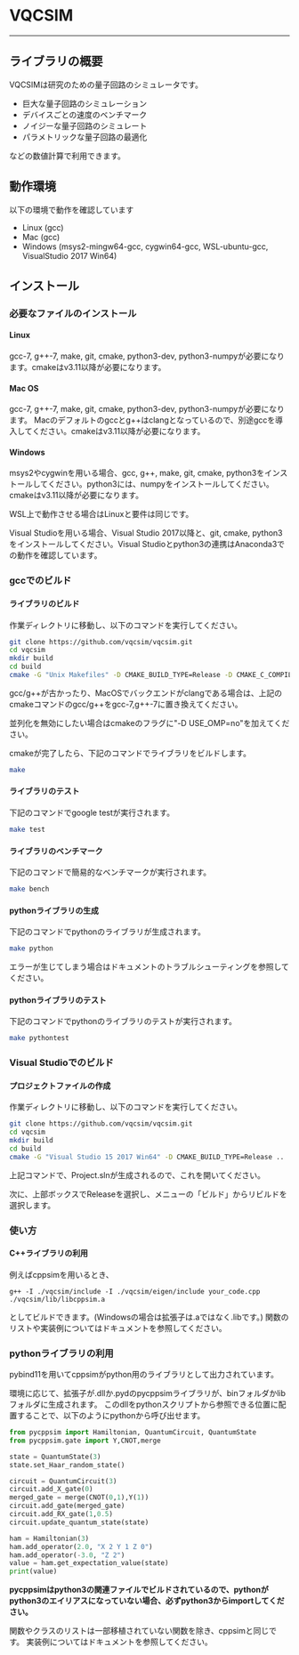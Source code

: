 
# VQCSIM

---

## ライブラリの概要

VQCSIMは研究のための量子回路のシミュレータです。
- 巨大な量子回路のシミュレーション
- デバイスごとの速度のベンチマーク
- ノイジーな量子回路のシミュレート
- パラメトリックな量子回路の最適化

などの数値計算で利用できます。

## 動作環境
以下の環境で動作を確認しています

- Linux (gcc)
- Mac (gcc)
- Windows (msys2-mingw64-gcc, cygwin64-gcc, WSL-ubuntu-gcc, VisualStudio 2017 Win64)

## インストール

### 必要なファイルのインストール
#### Linux
gcc-7, g++-7, make, git, cmake, python3-dev, python3-numpyが必要になります。cmakeはv3.11以降が必要になります。

#### Mac OS
gcc-7, g++-7, make, git, cmake, python3-dev, python3-numpyが必要になります。
Macのデフォルトのgccとg++はclangとなっているので、別途gccを導入してください。cmakeはv3.11以降が必要になります。


#### Windows
msys2やcygwinを用いる場合、gcc, g++, make, git, cmake, python3をインストールしてください。python3には、numpyをインストールしてください。cmakeはv3.11以降が必要になります。

WSL上で動作させる場合はLinuxと要件は同じです。

Visual Studioを用いる場合、Visual Studio 2017以降と、git, cmake, python3をインストールしてください。Visual Studioとpython3の連携はAnaconda3での動作を確認しています。

### gccでのビルド

#### ライブラリのビルド
作業ディレクトリに移動し、以下のコマンドを実行してください。
```sh
git clone https://github.com/vqcsim/vqcsim.git
cd vqcsim
mkdir build
cd build
cmake -G "Unix Makefiles" -D CMAKE_BUILD_TYPE=Release -D CMAKE_C_COMPILER=gcc -D CMAKE_CXX_COMPILER=g++ ..
```

gcc/g++が古かったり、MacOSでバックエンドがclangである場合は、上記のcmakeコマンドのgcc/g++をgcc-7,g++-7に置き換えてください。

並列化を無効にしたい場合はcmakeのフラグに"-D USE_OMP=no"を加えてください。

cmakeが完了したら、下記のコマンドでライブラリをビルドします。
```sh
make
```

#### ライブラリのテスト
下記のコマンドでgoogle testが実行されます。
```sh
make test
```

#### ライブラリのベンチマーク
下記のコマンドで簡易的なベンチマークが実行されます。
```sh
make bench
```

#### pythonライブラリの生成
下記のコマンドでpythonのライブラリが生成されます。
```sh
make python
```
エラーが生じてしまう場合はドキュメントのトラブルシューティングを参照してください。

#### pythonライブラリのテスト
下記のコマンドでpythonのライブラリのテストが実行されます。
```sh
make pythontest
```


### Visual Studioでのビルド
#### プロジェクトファイルの作成
作業ディレクトリに移動し、以下のコマンドを実行してください。
```sh
git clone https://github.com/vqcsim/vqcsim.git
cd vqcsim
mkdir build
cd build
cmake -G "Visual Studio 15 2017 Win64" -D CMAKE_BUILD_TYPE=Release ..
```
上記コマンドで、Project.slnが生成されるので、これを開いてください。

次に、上部ボックスでReleaseを選択し、メニューの「ビルド」からリビルドを選択します。



### 使い方

#### C++ライブラリの利用
例えばcppsimを用いるとき、
```
g++ -I ./vqcsim/include -I ./vqcsim/eigen/include your_code.cpp ./vqcsim/lib/libcppsim.a
```
としてビルドできます。(Windowsの場合は拡張子は.aではなく.libです。)
関数のリストや実装例についてはドキュメントを参照してください。


### pythonライブラリの利用
pybind11を用いてcppsimがpython用のライブラリとして出力されています。

環境に応じて、拡張子が.dllか.pydのpycppsimライブラリが、binフォルダかlibフォルダに生成されます。
このdllをpythonスクリプトから参照できる位置に配置することで、以下のようにpythonから呼び出せます。
```python
from pycppsim import Hamiltonian, QuantumCircuit, QuantumState
from pycppsim.gate import Y,CNOT,merge

state = QuantumState(3)
state.set_Haar_random_state()

circuit = QuantumCircuit(3)
circuit.add_X_gate(0)
merged_gate = merge(CNOT(0,1),Y(1))
circuit.add_gate(merged_gate)
circuit.add_RX_gate(1,0.5)
circuit.update_quantum_state(state)

ham = Hamiltonian(3)
ham.add_operator(2.0, "X 2 Y 1 Z 0")
ham.add_operator(-3.0, "Z 2")
value = ham.get_expectation_value(state)
print(value)
```
**pycppsimはpython3の関連ファイルでビルドされているので、pythonがpython3のエイリアスになっていない場合、必ずpython3からimportしてください。**

関数やクラスのリストは一部移植されていない関数を除き、cppsimと同じです。
実装例についてはドキュメントを参照してください。

